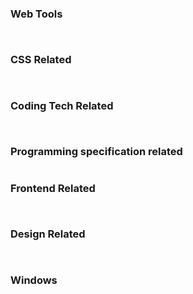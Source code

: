 <script setup>
import Card from '../../../.vitepress/theme/components/Card.vue';
</script>

### Web Tools

<div style="display: flex; justify-content: space-between; flex-wrap: wrap;">
<Card 
  title="Carbon"
  desc="Quickly help you generate code judgement screenshots." 
  href="https://carbon.now.sh/" 
/>

<Card 
  title="Excalidraw" 
  desc="An open source virtual hand-drawn style whiteboard. Export background-transparent png." 
  href="https://excalidraw.com/" 
/>

<Card 
  title="Miro"
  desc="A Free WhiteBoard for kanban, mind map, .etc"
  href="https://miro.com/app"
/>

<Card 
  title="Draw.io"
  desc="A Free Diagram online tools, allow save files in Google drive and GitHub"
  href="https://app.diagrams.net/#G1voInd2Kxwf2Tn9MU8xky5Kpu_ysRJvjt"
/>

<Card 
  title="Asciiflow"
  desc="A Free Diagram online tools, can copy and paste graph in markdown sh"
  href="https://asciiflow.com/#/"
/>

<Card 
  title="Algolia DocSearch"
  desc="Add your website to Algolia."
  href="https://docsearch.algolia.com/"
/>

<Card 
  title="RemoveBg"
  desc="Remove the white background to, sava as .png"
  href="https://remove-white-background.imageonline.co/cn/"
/>

<Card 
  title="Markdown Table Generator"
  desc="Convert text to markdown table"
  href="https://tableconvert.com/markdown-generator"
/>

</div>

### CSS Related

<div style="display: flex; justify-content: space-between; flex-wrap: wrap;">
<Card 
  title="Free gradient css3 styles"
  desc="A collection of 180 free linear gradient websites." 
  href="http://color.oulu.me/" 
/>

<Card 
  title="Traditional Color"
  desc="Provides names of various Chinese traditional colours, CMYK values, RGB values, hexadecimal representation." 
  href="http://zhongguose.com/#yuhong" 
/>

<Card 
  title="Color Hunt"
  desc="Find a colour scheme that you think is good." 
  href="https://colorhunt.co/palettes/pastel" 
/>

<Card 
  title="Neumorphism.io"
  desc="CSS code generator for the new popular design trend called Neumorphism/Soft UI." 
  href="https://neumorphism.io/#55b9f3" 
/>

<Card 
  title="Soft UI Axure"
  desc="The new mimetic Axure component library prototype documentation, giving you more reference ideas for managing your Soft UI." 
  href="https://sv1lhg.axshare.com/#id=30vkbo&p=%E7%BB%84%E4%BB%B6&c=1" 
/>

<Card 
  title="UIVerse"
  desc="Some of the more fancy and common component styles." 
  href="https://uiverse.io/all" 
/>

<Card 
  title="CSS3 Animation Code Collection"
  desc="This is an easy place to find code snippets for CSS animation creation." 
  href="https://www.webhek.com/post/css3-animation-sniplet-collection/#/" 
/>

</div>

### Coding Tech Related

<div style="display: flex; justify-content: space-between; flex-wrap: wrap;">
<Card 
  title="Quickref"
  desc="A shorthand summary of the syntax of every programming language you can think of." 
  href="https://quickref.me/index.html" 
/>

<Card 
  title="Roadmaps"
  desc="roadmap.sh is a community effort to create a knowledge roadmap, a guide to help developers choose a path and guide their learning." 
  href="https://roadmap.sh/" 
/>

<Card 
  title="JavaScript Visualizer 9000"
  desc="It helps you to quickly understand the order of execution of JavaScript." 
  href="https://www.jsv9000.app/" 
/>

</div>

### Programming specification related

<div style="display: flex; justify-content: space-between; flex-wrap: wrap;">
<Card 
  title="Semantic Version"
  desc="Cope on how to define version numbers for your application that are more compliant with the specification." 
  href="https://semver.org/lang/zh-CN/?from_wecom=1" 
/>

</div>

### Frontend Related

<div style="display: flex; justify-content: space-between; flex-wrap: wrap;">
<Card 
  title="Clack"
  desc="Building interactive command line applications doesn't have to be difficult. @clack/core offers style-free, feature-rich components designed to provide a solid foundation for your custom CLI." 
  href="https://www.clack.cc/" 
/>

<Card 
  title="Colc"
  desc="An npm package that counts the amount of code in a project." 
  href="https://codehike.org/docs/introduction" 
/>

<Card 
  title="Code Hike"
  desc="Code Hike is a note plugin for MDX. It will help you to display code on your website. Helps you create interactive documentation." 
  href="https://codehike.org/docs/introduction" 
/>

</div>

### Design Related

<div style="display: flex; justify-content: space-between; flex-wrap: wrap;">
<Card 
  title="Manypixels"
  desc="Over 2,500 royalty-free illustrations to power your designs." 
  href="https://www.manypixels.co/gallery" 
/>

<Card 
  title="unDraw"
  desc="Free Illustration" 
  href="https://undraw.co/illustrations" 
/>

<Card 
  title="Rawpixel"
  desc="A Free AI Generate Image Website"
  href="https://www.rawpixel.com/image/12373512/png-background-person"
/>

</div>

### Windows

<div style="display: flex; justify-content: space-between; flex-wrap: wrap;">
<Card 
  title="Raindrops"
  desc="Some Windows desktop widgets have specific functions. Some complex skins look like small applications, and skins with similar styles can form a suite or theme." 
  href="https://zhutix.com/tag/rainmeter/" 
/>

<Card 
  title="uTools"
  desc="Ultra-fast Windows global search add-on that doubles your productivity." 
  href="https://u.tools/" 
/>

<Card 
  title="MyDockFinder"
  desc="MacOS-style dock bar, need to pay." 
  href="https://www.mydockfinder.com/" 
/>

<Card 
  title="BitDock"
  desc="A free minimalist toolbar that runs on Windows, MacOS style." 
  href="http://bitdock.cn/" 
/>

</div>
